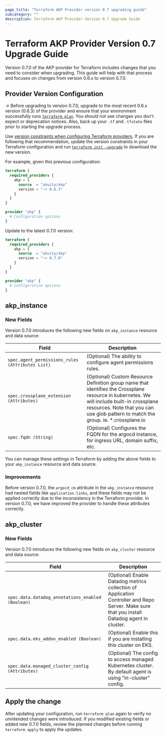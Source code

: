 ```yaml
---
page_title: "Terraform AKP Provider version 0.7 upgrading guide"
subcategory: ""
description: Terraform AKP Provider Version 0.7 Upgrade Guide
---
```


# Terraform AKP Provider Version 0.7 Upgrade Guide

Version 0.7.0 of the AKP provider for Terraform includes changes that you need to consider when upgrading. This guide
will help with that process and focuses on changes from version 0.6.x to version 0.7.0.

## Provider Version Configuration

-> Before upgrading to version 0.7.0, upgrade to the most recent 0.6.x version (0.6.3) of the provider and ensure that
your environment successfully runs [`terraform plan`](https://www.terraform.io/docs/commands/plan.html). You should not
see changes you don't expect or deprecation notices. Also, back up your `.tf` and `.tfstate` files prior to starting the
upgrade process.

Use [version constraints when configuring Terraform providers](https://www.terraform.io/docs/configuration/providers.html#provider-versions).
If you are following that recommendation, update the version constraints in your Terraform configuration and
run [`terraform init -upgrade`](https://www.terraform.io/docs/commands/init.html) to download the new version.

For example, given this previous configuration:

```terraform
terraform {
  required_providers {
    akp = {
      source  = "akuity/akp"
      version = "~> 0.6.3"
    }
  }
}

provider "akp" {
  # Configuration options
}
```

Update to the latest 0.7.0 version:

```terraform
terraform {
  required_providers {
    akp = {
      source  = "akuity/akp"
      version = "~> 0.7.0"
    }
  }
}

provider "akp" {
  # Configuration options
}
```

## akp_instance

### New Fields

Version 0.7.0 introduces the following new fields on `akp_instance` resource and data source:

| Field                                            | Description                                                                                                                                                                                                                       |
|--------------------------------------------------|-----------------------------------------------------------------------------------------------------------------------------------------------------------------------------------------------------------------------------------|
| `spec.agent_permissions_rules (Attributes List)` | (Optional) The ability to configure agent permissions rules.                                                                                                                                                                      |
| `spec.crossplane_extension (Attributes) `        | (Optional) Custom Resource Definition group name that identifies the Crossplane resource in kubernetes. We will include built-in crossplane resources. Note that you can use glob pattern to match the group. ie. *.crossplane.io |
| `spec.fqdn (String)`                             | (Optional) Configures the FQDN for the argocd instance, for ingress URL, domain suffix, etc.                                                                                                                                      |

You can manage these settings in Terraform by adding the above fields to your `akp_instance` resource and data source.

### Improvements

Before version 0.7.0, the `argocd_cm` attribute in the `akp_instance` resource had nested fields
like `application.links`, and these fields may not be applied correctly due to the inconsistency in the Terraform
provider. In version 0.7.0, we have improved the provider to handle these attributes correctly.

## akp_cluster

### New Fields

Version 0.7.0 introduces the following new fields on `akp_cluster` resource and data source:

| Field                                             | Description                                                                                                                                  |
|---------------------------------------------------|----------------------------------------------------------------------------------------------------------------------------------------------|
| `spec.data.datadog_annotations_enabled (Boolean)` | (Optional) Enable Datadog metrics collection of Application Controller and Repo Server. Make sure that you install Datadog agent in cluster. |
| `spec.data.eks_addon_enabled (Boolean) `          | (Optional) Enable this if you are installing this cluster on EKS.                                                                            |
| `spec.data.managed_cluster_config (Attributes)`   | (Optional) The config to access managed Kubernetes cluster. By default agent is using "in-cluster" config.                                   |

## Apply the change

After updating your configuration, run `terraform plan` again to verify no unintended changes were introduced. If you
modified existing fields or added new 0.7.0 fields, review the planned changes before running `terraform apply` to apply
the updates.
